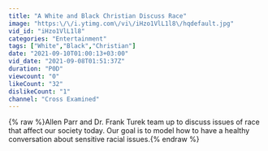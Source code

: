 ```yaml
---
title: "A White and Black Christian Discuss Race"
image: "https:\/\/i.ytimg.com\/vi\/iHzo1VlL1l8\/hqdefault.jpg"
vid_id: "iHzo1VlL1l8"
categories: "Entertainment"
tags: ["White","Black","Christian"]
date: "2021-09-10T01:00:13+03:00"
vid_date: "2021-09-08T01:51:37Z"
duration: "P0D"
viewcount: "0"
likeCount: "32"
dislikeCount: "1"
channel: "Cross Examined"
---
```

{% raw %}Allen Parr and Dr. Frank Turek team up to discuss issues of race that affect our society today. Our goal is to model how to have a healthy conversation about sensitive racial issues.{% endraw %}
